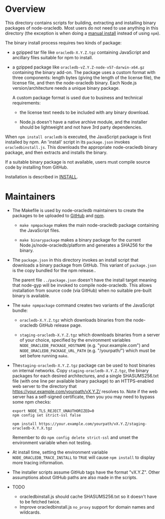 # Overview

This directory contains scripts for building, extracting and
installing binary packages of node-oracledb.  Most users do not need
to use anything in this directory (the exception is when doing a
[manual
install](https://github.com/oracle/node-oracledb/blob/master/INSTALL.md#offline)
instead of using `npm`).

The binary install process requires two kinds of package:

- a gzipped tar file like `oracledb-X.Y.Z.tgz` containing JavaScript
  and ancillary files suitable for npm to install.

- a gzipped package like `oracledb-vZ.Y.Z-node-v57-darwin-x64.gz`
  containing the binary add-on.  The package uses a custom format with
  three components: length bytes (giving the length of the license
  file), the license file, and then the node-oracledb binary.  Each
  Node.js version/architecture needs a unique binary package.

  A custom package format is used due to business and technical requirements:

  - the license text needs to be included with any binary download.

  - Node.js doesn't have a native archive module, and the installer
    should be lightweight and not have 3rd party dependencies.

When `npm install oracledb` is executed, the JavaScript package is
first installed by npm.  An 'install' script in its `package.json`
invokes `oracledbinstall.js`.  This downloads the appropriate
node-oracledb binary package, and then extracts and installs the
binary.

If a suitable binary package is not available, users must compile
source code by installing from GitHub.

Installation is described in [INSTALL](../INSTALL.md).

# Maintainers

- The Makefile is used by node-oracledb maintainers to create the
  packages to be uploaded to
  [GitHub](https://github.com/oracle/node-oracledb) and
  [npm](https://www.npmjs.com/package/oracledb).

    - `make npmpackage` makes the main node-oracledb package
      containing the JavaScript files.

    - `make binarypackage` makes a binary package for the current
      Node.js/node-oracledb/platform and generates a SHA256 for the
      binary.

- The `package.json` in this directory invokes an install script that
  downloads a binary package from GitHub.  This variant of
  `package.json` is the copy bundled for the npm release..

  The parent file `../package.json` doesn't have the install target
  meaning that node-gyp will be invoked to compile node-oracledb.  This
  allows installation from source code (via GitHub) when no suitable
  pre-built binary is available.

- The `make npmpackage` command creates two variants of the JavaScript bundle:

  - `oracledb-X.Y.Z.tgz` which downloads binaries from the
    node-oracledb GitHub release page.

  - `staging-oracledb-X.Y.Z.tgz` which downloads binaries from a
    server of your choice, specified by the environment variables
    `NODE_ORACLEDB_PACKAGE_HOSTNAME` (e.g. "your.example.com") and
    `NODE_ORACLEDB_PACKAGE_URL_PATH` (e.g. "/yourpath/") which must be set
    before running `make`.

- The`staging-oracledb-X.Y.Z.tgz` package can be used to host binaries
  on internal networks.  Copy `staging-oracledb-X.Y.Z.tgz`, the binary
  packages for each desired architectures, and a single SHASUMS256.txt
  file (with one line per available binary package) to an
  HTTPS-enabled web server to the directory that
  https://your.example.com/yourpath/vX.Y.Z/ resolves to.  Note if the
  web server has a self-signed certificate, then you you may need to
  bypass some npm checks:

  ```
  export NODE_TLS_REJECT_UNAUTHORIZED=0
  npm config set strict-ssl false

  npm install https://your.example.com/yourpath/vX.Y.Z/staging-oracledb-X.Y.X.tgz
  ```

  Remember to do `npm config delete strict-ssl` and unset the
  environment variable when not testing.

- At install time, setting the environment variable
  `NODE_ORACLEDB_TRACE_INSTALL` to `TRUE` will cause `npm install` to
  display more tracing information.

-  The installer scripts assume GitHub tags have the format "vX.Y.Z".
   Other assumptions about GitHub paths are also made in the scripts.

- TODO

  - oracledbinstall.js should cache SHASUMS256.txt so it doesn't have to be fetched twice.
  - Improve oracledbinstall.js `no_proxy` support for domain names and wildcards.
